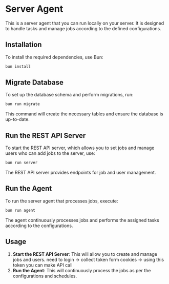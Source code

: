 
# Server Agent

This is a server agent that you can run locally on your server. It is designed to handle tasks and manage jobs according to the defined configurations.

## Installation

To install the required dependencies, use Bun:

```bash
bun install
```

## Migrate Database

To set up the database schema and perform migrations, run:

```bash
bun run migrate
```

This command will create the necessary tables and ensure the database is up-to-date.

## Run the REST API Server

To start the REST API server, which allows you to set jobs and manage users who can add jobs to the server, use:

```bash
bun run server
```

The REST API server provides endpoints for job and user management.

## Run the Agent

To run the server agent that processes jobs, execute:

```bash
bun run agent
```

The agent continuously processes jobs and performs the assigned tasks according to the configurations.

## Usage

1. **Start the REST API Server**: This will allow you to create and manage jobs and users.
  need to login -> collect token form cookies -> using this token you can make API call
2. **Run the Agent**: This will continuously process the jobs as per the configurations and schedules.
